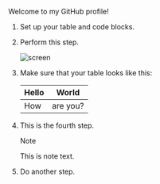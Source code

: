 Welcome to my GitHub profile!

1. Set up your table and code blocks.
1. Perform this step.

   ![screen](https://experienceleague.adobe.com/docs/contributor/assets/adobe_standard_logo.png?lang=zh-Hant)

1. Make sure that your table looks like this:

   | Hello | World |
   |---|---|
   | How | are you? |

1. This is the fourth step.

   >[!NOTE]
   >
   >This is note text.

1. Do another step.
